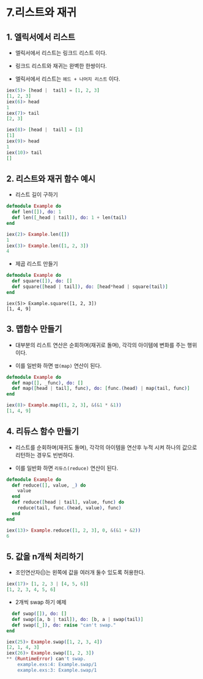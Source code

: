 # 7.리스트와 재귀

## 1. 엘릭서에서 리스트

* 엘릭서에서 리스트는 링크드 리스트 이다.

* 링크드 리스트와 재귀는 완벽한 한쌍이다.

* 엘릭서에서 리스트는 `헤드 + 나머지 리스트` 이다.

```elixir
iex(5)> [head |  tail] = [1, 2, 3]
[1, 2, 3]
iex(6)> head
1
iex(7)> tail
[2, 3]

iex(8)> [head |  tail] = [1]      
[1]
iex(9)> head
1
iex(10)> tail
[]
```

## 2. 리스트와 재귀 함수 예시

* 리스트 길이 구하기

```elixir
defmodule Example do
  def len([]), do: 1
  def len([_head | tail]), do: 1 + len(tail)
end
```

```elixir
iex(2)> Example.len([])
1
iex(3)> Example.len([1, 2, 3])
4
```

* 제곱 리스트 만들기

```elixir
defmodule Example do
  def square([]), do: []
  def square([head | tail]), do: [head*head | square(tail)]
end
```

```elxir
iex(5)> Example.square([1, 2, 3])
[1, 4, 9]
```

## 3. 맵함수 만들기

* 대부분의 리스트 연산은 순회하며(재귀로 돌며), 각각의 아이템에 변화를 주는 행위이다.

* 이를 일반화 하면 `맵(map)` 연산이 된다.

```elixir
defmodule Example do
  def map([], _func), do: []
  def map([head | tail], func), do: [func.(head) | map(tail, func)]
end
```

```elixir
iex(8)> Example.map([1, 2, 3], &(&1 * &1))       
[1, 4, 9]
```

## 4. 리듀스 함수 만들기

* 리스트를 순회하며(재귀도 돌며), 각각의 아이템을 연산후 누적 시켜 하나의 값으로 리턴하는 경우도 빈번하다.

* 이를 일반화 하면 `리듀스(reduce)` 연산이 된다.

```elixir
defmodule Example do
  def reduce([], value, _) do 
    value
  end
  def reduce([head | tail], value, func) do
    reduce(tail, func.(head, value), func)
  end
end
```

```elixir
iex(13)> Example.reduce([1, 2, 3], 0, &(&1 + &2))     
6
```

## 5. 값을 n개씩 처리하기

*  조인연산자(|)는 왼쪽에 값을 여러개 둘수 있도록 허용한다.

```elixir
iex(17)> [1, 2, 3 | [4, 5, 6]]
[1, 2, 3, 4, 5, 6]
```

* 2개씩 swap 하기 예제

```elixir
  def swap([]), do: []
  def swap([a, b | tail]), do: [b, a | swap(tail)]
  def swap([_]), do: raise "can't swap."
end
```

```elixir
iex(25)> Example.swap([1, 2, 3, 4])
[2, 1, 4, 3]
iex(26)> Example.swap([1, 2, 3])   
** (RuntimeError) can't swap.
    example.exs:4: Example.swap/1
    example.exs:3: Example.swap/1
```